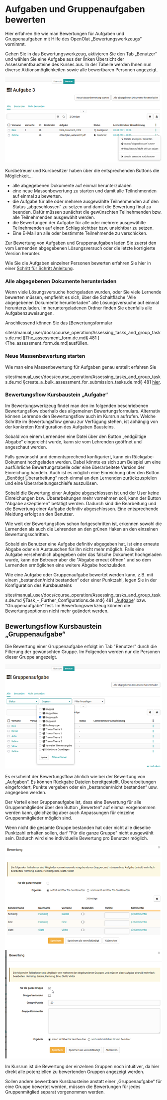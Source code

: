 # Aufgaben und Gruppenaufgaben bewerten

Hier erfahren Sie wie man Bewertungen für Aufgaben und Gruppenaufgaben mit
Hilfe des OpenOlat „Bewertungswerkzeugs“ vornimmt.

Gehen Sie in das Bewertungswerkzeug, aktivieren Sie den Tab „Benutzer“ und
wählen Sie eine Aufgabe aus der linken Übersicht der Assessmentbausteine des
Kurses aus.  In der Tabelle werden Ihnen nun diverse Aktionsmöglichkeiten
sowie alle bewertbaren Personen angezeigt.

![](assets/Aufgaben_Bewertungswerkzeug.png)

Kursbetreuer und Kursbesitzer haben über die entsprechenden Buttons die
Möglichkeit…

  * alle abgegebenen Dokumente auf einmal herunterzuladen
  * eine neue Massenbewertung zu starten und damit alle Teilnehmenden auf einmal zu bewerten.
  * die Aufgabe für alle oder mehrere ausgewählte Teilnehmenden auf den Status „abgeschlossen“ zu setzen und damit die Bewertung final zu beenden. Dafür müssen zunächst die gewünschten Teilnehmenden bzw. alle Teilnehmenden ausgewählt werden.
  * die Bewertungen der Aufgabe für alle oder mehrere ausgewählte Teilnehmenden auf einen Schlag sichtbar bzw. unsichtbar zu setzen.
  * Eine E-Mail an alle oder bestimmte Teilnehmende zu verschicken.

Zur Bewertung von Aufgaben und Gruppenaufgaben laden Sie zuerst den vom
Lernenden abgegebenen Lösungsversuch oder die letzte korrigierte Version
herunter.

Wie Sie die Aufgaben einzelner Personen bewerten erfahren Sie hier in einer
[Schritt für Schritt Anleitung](Assessment_of_learners.de.md).

### Alle abgegebenen Dokumente herunterladen

Wenn viele Lösungsversuche hochgeladen wurden, oder Sie viele Lernende
bewerten müssen, empfiehlt es sich, über die Schaltfläche "Alle abgegebenen
Dokumente herunterladen" alle Lösungsversuche auf einmal herunterzuladen. Im
heruntergeladenen Ordner finden Sie ebenfalls alle Aufgabenzuweisungen.

Anschliessend können Sie das [Bewertungsformular

sites/manual_user/docs/course_operation/Assessing_tasks_and_group_tasks.de.md §The_assessment_form.de.md§ 481
](The_assessment_form.de.md)ausfüllen.

### Neue Massenbewertung starten

Wie man eine Massenbewertung für Aufgaben genau erstellt erfahren Sie

sites/manual_user/docs/course_operation/Assessing_tasks_and_group_tasks.de.md §create_a_bulk_assessment_for_submission_tasks.de.md§ 481
[hier](../how-to/create_a_bulk_assessment_for_submission_tasks.de.md).

### Bewertungsflow Kursbaustein „Aufgabe“

Im Bewertungswerkzeug findet man den im folgenden beschriebenen Bewertungsflow
oberhalb des allgemeinen Bewertungsformulars. Alternativ können Lehrende den
Bewertungsflow auch im Kursrun aufrufen. Welche Schritte im Bewertungsflow
genau zur Verfügung stehen, ist abhängig von der konkreten Konfiguration des
Aufgaben Bausteins.

Sobald von einem Lernenden eine Datei über den Button „endgültige Abgabe“
eingereicht wurde, kann sie vom Lehrenden geöffnet und angeschaut werden.

Falls gewünscht und dementsprechend konfiguriert, kann ein Rückgabe-Dokument
hochgeladen werden. Dabei könnte es sich zum Beispiel um eine ausführliche
Bewertungstabelle oder eine überarbeitete Version der Einreichung handeln.
Auch ist es möglich eine Einreichung über den Botton „Benötigt Überarbeitung“
noch einmal an den Lernenden zurückzuspielen und eine Überarbeitungsschleife
auszulösen.

Sobald die Bewertung einer Aufgabe abgeschlossen ist und der User keine
Einreichungen bzw. Überarbeitungen mehr vornehmen soll, kann der Button
"Abgabe akzeptieren" betätigt werden. Dadurch sind die Bearbeitung und die
Bewertung einer Aufgabe definitiv abgeschlossen. Eine entsprechende Meldung
erfolgt an den Benutzer.

Wie weit der Bewertungsflow schon fortgeschritten ist, erkennen sowohl die
Lernenden als auch die Lehrenden an den grünen Haken an den einzelnen
Bewertungsschritten.

Sobald ein Benutzer eine Aufgabe definitiv abgegeben hat, ist eine erneute
Abgabe oder ein Austauschen für ihn nicht mehr möglich. Falls eine Aufgabe
versehentlich abgegeben oder das falsche Dokument hochgeladen wurde, kann der
Betreuer aber die "Abgabe erneut öffnen" und so dem Lernenden ermöglichen eine
weitere Abgabe hochzuladen.

Wie eine Aufgabe oder Gruppenaufgabe bewertet werden kann, z.B. mit einem
„bestanden/nicht bestanden“ oder einer Punktzahl, legen Sie in der
Konfiguration des Kursbausteins

sites/manual_user/docs/course_operation/Assessing_tasks_and_group_tasks.de.md §Task_-_Further_Configurations.de.md§ 481
„[Aufgabe](../task/Task_-_Further_Configurations.de.md)“ bzw. "Gruppenaufgabe"
fest. Im Bewertungswerkzeug können die Bewertungsoptionen nicht mehr geändert
werden.

## Bewertungsflow Kursbaustein „Gruppenaufgabe“

Die Bewertung einer Gruppenaufgabe erfolgt im Tab "Benutzer" durch die
Filterung der gewünschten Gruppe. Im Folgenden werden nur die Personen dieser
Gruppe angezeigt.

![](assets/Gruppenaufgabe_Bewertungswerkzueg.png)

Es erscheint der Bewertungsflow ähnlich wie bei der Bewertung von „Aufgaben“.
Es können Rückgabe Dateien bereitgestellt, Überarbeitungen eingefordert,
Punkte vergeben oder ein „bestanden/nicht bestanden“ usw. angegeben werden.

Der Vorteil einer Gruppenaufgabe ist, dass eine Bewertung für alle
Gruppenmitglieder über den Button „Bewerten“ auf einmal vorgenommen werden
kann, gleichzeitig aber auch Anpassungen für einzelne Gruppenmitglieder
möglich sind.

Wenn nicht die gesamte Gruppe bestanden hat oder nicht alle dieselbe Punktzahl
erhalten sollen, darf "Für die ganze Gruppe" nicht ausgewählt sein. Dadurch
wird eine individuelle Bewertung pro Benutzer möglich.

![](assets/Gruppenbewertung_einzeln.png)
![](assets/Gruppenbewertung1.png)

  

Im Kursrun ist die Bewertung der einzelnen Gruppen noch intuitiver, da hier
direkt alle potenziellen zu bewertenden Gruppen angezeigt werden.

Sollen andere bewertbare Kursbausteine anstatt einer „Gruppenaufgabe“ für eine
Gruppe bewertet werden, müssen die Bewertungen für jedes Gruppenmitglied
separat vorgenommen werden.

  

  


